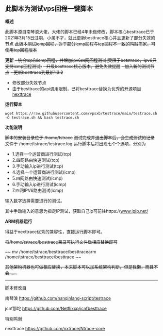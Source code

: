此脚本为测试vps回程一键脚本
---------------
**概述**

此脚本源自南琴浪大佬，大佬的脚本已经4年未做修改，脚本核心besttrace已于2021年3月15日过期，小弟不才，就此更新besttrace核心并且更新了部分失效的节点
~~此版本测试icmp回程，对于部分icmp回程与tcp回程不一致的鸡贼商家，可使用tcp回程版本~~

**更新**
 ~~- 统合tcp和icmp回程，并增加ipv6四网回程测试(受限于betstrace，ipv6只支持icmp回程测试)~~
 ~~- 升级besttrace核心版本，避免失效提醒~~
 ~~- 加入新的测试节点~~
 ~~- 更新besttrace到最新1.3.2~~
 - 修改部分失效节点
 - 由于besttrace的api调用限制，已将besttrace替换为优秀的开源项目[nexttrace](https://github.com/nxtrace/Ntrace-core)
 
 **运行脚本**
 
    wget https://raw.githubusercontent.com/vpsxb/testrace/main/testrace.sh -O testrace.sh && bash testrace.sh
        
**功能说明**

~~脚本的安装目录位于 /home/tstrace~~
~~测试完成并退出脚本后，会生成测试的记录文件于 /home/tstrace/testrace.log~~
运行脚本后将出现七个个选项，分别为

- 1.选择一个运营商进行测试(tcp)
- 2.四网路由快速测试(tcp)
- 3.手动输入ip进行测试(tcp)
- 4.选择一个运营商进行测试(icmp)
- 5.四网路由快速测试(icmp)
- 6.手动输入ip进行测试(icmp)
- 7.四网IPV6路由测试(icmp)

输入数字选择需要进行的测试。

其中手动输入的意思为指定IP测试，获取自己ip可前往https://www.ipip.net/

**ARM机器运行**

得益于nexttrace优秀的兼容性，直接运行脚本即可。

~~将/home/tstrace/besttrace目录可执行文件做相应替换即可~~

~~    mv /home/tstrace/besttrace/besttracearm /home/tstrace/besttrace/besttrace ~~
   
~~其他架构机器也可做相应替换，本来脚本可以加系统架构判断，但是我懒，而且不会……~~

----------


脚本修改自 

南琴浪 https://github.com/nanqinlang-script/testrace

jcnf那坨 https://github.com/Netflixxp/jcnfbesttrace

特别鸣谢

nexttrace https://github.com/nxtrace/Ntrace-core
